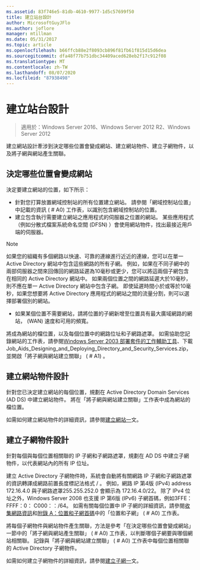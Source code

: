 ```yaml
---
ms.assetid: 83f746e5-81db-4610-9977-1d5c57699f50
title: 建立站台設計
author: MicrosoftGuyJFlo
ms.author: joflore
manager: mtillman
ms.date: 05/31/2017
ms.topic: article
ms.openlocfilehash: b66ffcb88e2f8093cb896f81fb61f815d15d6dea
ms.sourcegitcommit: dfa48f77b751dbc34409aced628eb2f17c912f08
ms.translationtype: MT
ms.contentlocale: zh-TW
ms.lasthandoff: 08/07/2020
ms.locfileid: "87938498"
---
```

# <a name="creating-a-site-design"></a>建立站台設計

> 適用於：Windows Server 2016、Windows Server 2012 R2、Windows Server 2012

建立網站設計牽涉到決定哪些位置會變成網站、建立網站物件、建立子網物件，以及將子網與網站產生關聯。

## <a name="deciding-which-locations-will-become-sites"></a>決定哪些位置會變成網站

決定要建立網站的位置，如下所示：

- 針對您打算放置網域控制站的所有位置建立網站。 請參閱「網域控制站位置」中記載的資訊 ( # A0) 工作表，以識別包含網域控制站的位置。
- 建立包含執行需要建立網站之應用程式的伺服器之位置的網站。 某些應用程式（例如分散式檔案系統命名空間 (DFSN) ）會使用網站物件，找出最接近用戶端的伺服器。

> [!NOTE]
> 如果您的組織有多個網路以快速、可靠的連線進行近近的連線，您可以在單一 Active Directory 網站中包含這些網路的所有子網。 例如，如果在不同子網中的兩部伺服器之間來回傳回的網路延遲為10毫秒或更少，您可以將這兩個子網包含在相同的 Active Directory 網站中。 如果兩個位置之間的網路延遲大於10毫秒，則不應在單一 Active Directory 網站中包含子網。 即使延遲時間小於或等於10毫秒，如果您想要將 Active Directory 應用程式的網站之間的流量分割，則可以選擇部署個別的網站。

- 如果某個位置不需要網站，請將位置的子網新增至位置具有最大廣域網路的網站， (WAN) 速度和可用的頻寬。

將成為網站的檔位置，以及每個位置中的網路位址和子網路遮罩。 如需協助您記錄網站的工作表，請參閱[Windows Server 2003 部署套件的工作輔助工具](https://microsoft.com/download/details.aspx?id=9608)、下載 Job_Aids_Designing_and_Deploying_Directory_and_Security_Services.zip，並開啟「將子網與網站建立關聯」 ( # A1) 。

## <a name="creating-a-site-object-design"></a>建立網站物件設計

針對您已決定建立網站的每個位置，規劃在 Active Directory Domain Services (AD DS) 中建立網站物件。 將在「將子網與網站建立關聯」工作表中成為網站的檔位置。

如需如何建立網站物件的詳細資訊，請參閱[建立網站一](/previous-versions/windows/it-pro/windows-server-2008-r2-and-2008/cc772304(v=ws.11))文。

## <a name="creating-a-subnet-object-design"></a>建立子網物件設計

針對每個與每個位置相關聯的 IP 子網和子網路遮罩，規劃在 AD DS 中建立子網物件，以代表網站內的所有 IP 位址。

建立 Active Directory 子網物件時，系統會自動將有關網路 IP 子網和子網路遮罩的資訊轉譯成網路前置長度標記法格式 <IP address> / <prefix length> 。 例如，網路 IP 第4版 (IPv4) address 172.16.4.0 與子網路遮罩255.255.252.0 會顯示為 172.16.4.0/22。 除了 IPv4 位址之外，Windows Server 2008 也支援 IP 第6版 (IPv6) 子網首碼，例如3FFE： FFFF：0： C000：：/64。 如需有關每個位置中 IP 子網的詳細資訊，請參閱[收集網路資訊](../../ad-ds/plan/Collecting-Network-Information.md)和[附錄 A：位置和子網首碼](Appendix-A--Locations-and-Subnet-Prefixes.md)中的「位置和子網」 ( # A0) 工作表。

將每個子網物件與網站物件產生關聯，方法是參考「在決定哪些位置會變成網站」一節中的「將子網與網站產生關聯」 ( # A0) 工作表，以判斷哪個子網要與哪個網站相關聯。 記錄與「將子網與網站建立關聯」 ( # A0) 工作表中每個位置相關聯的 Active Directory 子網物件。

如需如何建立子網物件的詳細資訊，請參閱[建立子網一](/previous-versions/windows/it-pro/windows-server-2008-r2-and-2008/cc770372(v=ws.11))文。
